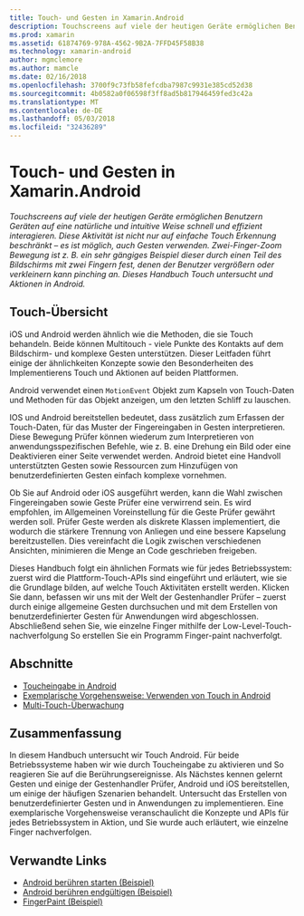 ```yaml
---
title: Touch- und Gesten in Xamarin.Android
description: Touchscreens auf viele der heutigen Geräte ermöglichen Benutzern Geräten auf eine natürliche und intuitive Weise schnell und effizient interagieren. Diese Aktivität ist nicht nur auf einfache Touch Erkennung beschränkt – es ist möglich, auch Gesten verwenden. Zwei-Finger-Zoom Bewegung ist z. B. ein sehr gängiges Beispiel dieser durch einen Teil des Bildschirms mit zwei Fingern fest, denen der Benutzer vergrößern oder verkleinern kann pinching an. Dieses Handbuch Touch untersucht und Aktionen in Android.
ms.prod: xamarin
ms.assetid: 61874769-978A-4562-9B2A-7FFD45F58B38
ms.technology: xamarin-android
author: mgmclemore
ms.author: mamcle
ms.date: 02/16/2018
ms.openlocfilehash: 3700f9c73fb58fefcdba7987c9931e385cd52d38
ms.sourcegitcommit: 4b0582a0f06598f3ff8ad5b817946459fed3c42a
ms.translationtype: MT
ms.contentlocale: de-DE
ms.lasthandoff: 05/03/2018
ms.locfileid: "32436289"
---
```

# <a name="touch-and-gestures-in-xamarinandroid"></a>Touch- und Gesten in Xamarin.Android

_Touchscreens auf viele der heutigen Geräte ermöglichen Benutzern Geräten auf eine natürliche und intuitive Weise schnell und effizient interagieren. Diese Aktivität ist nicht nur auf einfache Touch Erkennung beschränkt – es ist möglich, auch Gesten verwenden. Zwei-Finger-Zoom Bewegung ist z. B. ein sehr gängiges Beispiel dieser durch einen Teil des Bildschirms mit zwei Fingern fest, denen der Benutzer vergrößern oder verkleinern kann pinching an. Dieses Handbuch Touch untersucht und Aktionen in Android._

## <a name="touch-overview"></a>Touch-Übersicht

iOS und Android werden ähnlich wie die Methoden, die sie Touch behandeln. Beide können Multitouch - viele Punkte des Kontakts auf dem Bildschirm- und komplexe Gesten unterstützen. Dieser Leitfaden führt einige der ähnlichkeiten Konzepte sowie den Besonderheiten des Implementierens Touch und Aktionen auf beiden Plattformen.

Android verwendet einen `MotionEvent` Objekt zum Kapseln von Touch-Daten und Methoden für das Objekt anzeigen, um den letzten Schliff zu lauschen.

IOS und Android bereitstellen bedeutet, dass zusätzlich zum Erfassen der Touch-Daten, für das Muster der Fingereingaben in Gesten interpretieren. Diese Bewegung Prüfer können wiederum zum Interpretieren von anwendungsspezifischen Befehle, wie z. B. eine Drehung ein Bild oder eine Deaktivieren einer Seite verwendet werden. Android bietet eine Handvoll unterstützten Gesten sowie Ressourcen zum Hinzufügen von benutzerdefinierten Gesten einfach komplexe vornehmen.

Ob Sie auf Android oder iOS ausgeführt werden, kann die Wahl zwischen Fingereingaben sowie Geste Prüfer eine verwirrend sein. Es wird empfohlen, im Allgemeinen Voreinstellung für die Geste Prüfer gewährt werden soll. Prüfer Geste werden als diskrete Klassen implementiert, die wodurch die stärkere Trennung von Anliegen und eine bessere Kapselung bereitzustellen. Dies vereinfacht die Logik zwischen verschiedenen Ansichten, minimieren die Menge an Code geschrieben freigeben.

Dieses Handbuch folgt ein ähnlichen Formats wie für jedes Betriebssystem: zuerst wird die Plattform-Touch-APIs sind eingeführt und erläutert, wie sie die Grundlage bilden, auf welche Touch Aktivitäten erstellt werden. Klicken Sie dann, befassen wir uns mit der Welt der Gestenhandler Prüfer – zuerst durch einige allgemeine Gesten durchsuchen und mit dem Erstellen von benutzerdefinierter Gesten für Anwendungen wird abgeschlossen. Abschließend sehen Sie, wie einzelne Finger mithilfe der Low-Level-Touch-nachverfolgung So erstellen Sie ein Programm Finger-paint nachverfolgt.

## <a name="sections"></a>Abschnitte

-  [Toucheingabe in Android](~/android/app-fundamentals/touch/android-touch-walkthrough.md)
-  [Exemplarische Vorgehensweise: Verwenden von Touch in Android](~/android/app-fundamentals/touch/android-touch-walkthrough.md)
-  [Multi-Touch-Überwachung](touch-tracking.md)

## <a name="summary"></a>Zusammenfassung

In diesem Handbuch untersucht wir Touch Android. Für beide Betriebssysteme haben wir wie durch Toucheingabe zu aktivieren und So reagieren Sie auf die Berührungsereignisse. Als Nächstes kennen gelernt Gesten und einige der Gestenhandler Prüfer, Android und iOS bereitstellen, um einige der häufigen Szenarien behandelt. Untersucht das Erstellen von benutzerdefinierter Gesten und in Anwendungen zu implementieren. Eine exemplarische Vorgehensweise veranschaulicht die Konzepte und APIs für jedes Betriebssystem in Aktion, und Sie wurde auch erläutert, wie einzelne Finger nachverfolgen.



## <a name="related-links"></a>Verwandte Links

- [Android berühren starten (Beispiel)](https://developer.xamarin.com/samples/monodroid/ApplicationFundamentals/Touch_start)
- [Android berühren endgültigen (Beispiel)](https://developer.xamarin.com/samples/monodroid/ApplicationFundamentals/Touch_final)
- [FingerPaint (Beispiel)](https://developer.xamarin.com/samples/monodroid/ApplicationFundamentals/FingerPaint)
